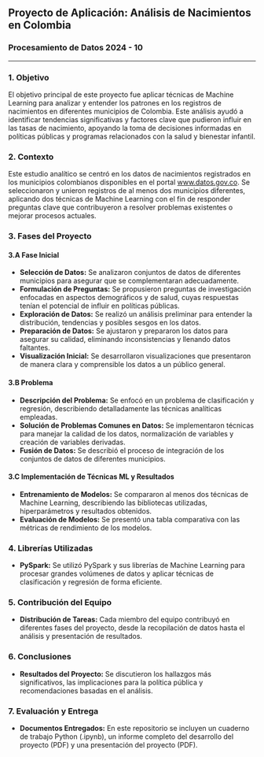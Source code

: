 ## Proyecto de Aplicación: Análisis de Nacimientos en Colombia

### Procesamiento de Datos 2024 - 10

---

### 1. Objetivo
El objetivo principal de este proyecto fue aplicar técnicas de Machine Learning para analizar y entender los patrones en los registros de nacimientos en diferentes municipios de Colombia. Este análisis ayudó a identificar tendencias significativas y factores clave que pudieron influir en las tasas de nacimiento, apoyando la toma de decisiones informadas en políticas públicas y programas relacionados con la salud y bienestar infantil.

### 2. Contexto
Este estudio analítico se centró en los datos de nacimientos registrados en los municipios colombianos disponibles en el portal www.datos.gov.co. Se seleccionaron y unieron registros de al menos dos municipios diferentes, aplicando dos técnicas de Machine Learning con el fin de responder preguntas clave que contribuyeron a resolver problemas existentes o mejorar procesos actuales.

### 3. Fases del Proyecto

#### 3.A Fase Inicial
- **Selección de Datos:** Se analizaron conjuntos de datos de diferentes municipios para asegurar que se complementaran adecuadamente.
- **Formulación de Preguntas:** Se propusieron preguntas de investigación enfocadas en aspectos demográficos y de salud, cuyas respuestas tenían el potencial de influir en políticas públicas.
- **Exploración de Datos:** Se realizó un análisis preliminar para entender la distribución, tendencias y posibles sesgos en los datos.
- **Preparación de Datos:** Se ajustaron y prepararon los datos para asegurar su calidad, eliminando inconsistencias y llenando datos faltantes.
- **Visualización Inicial:** Se desarrollaron visualizaciones que presentaron de manera clara y comprensible los datos a un público general.

#### 3.B Problema
- **Descripción del Problema:** Se enfocó en un problema de clasificación y regresión, describiendo detalladamente las técnicas analíticas empleadas.
- **Solución de Problemas Comunes en Datos:** Se implementaron técnicas para manejar la calidad de los datos, normalización de variables y creación de variables derivadas.
- **Fusión de Datos:** Se describió el proceso de integración de los conjuntos de datos de diferentes municipios.

#### 3.C Implementación de Técnicas ML y Resultados
- **Entrenamiento de Modelos:** Se compararon al menos dos técnicas de Machine Learning, describiendo las bibliotecas utilizadas, hiperparámetros y resultados obtenidos.
- **Evaluación de Modelos:** Se presentó una tabla comparativa con las métricas de rendimiento de los modelos.

### 4. Librerías Utilizadas
- **PySpark:** Se utilizó PySpark y sus librerías de Machine Learning para procesar grandes volúmenes de datos y aplicar técnicas de clasificación y regresión de forma eficiente.

### 5. Contribución del Equipo
- **Distribución de Tareas:** Cada miembro del equipo contribuyó en diferentes fases del proyecto, desde la recopilación de datos hasta el análisis y presentación de resultados.

### 6. Conclusiones
- **Resultados del Proyecto:** Se discutieron los hallazgos más significativos, las implicaciones para la política pública y recomendaciones basadas en el análisis.

### 7. Evaluación y Entrega
- **Documentos Entregados:** En este repositorio se incluyen un cuaderno de trabajo Python (.ipynb), un informe completo del desarrollo del proyecto (PDF) y una presentación del proyecto (PDF).
